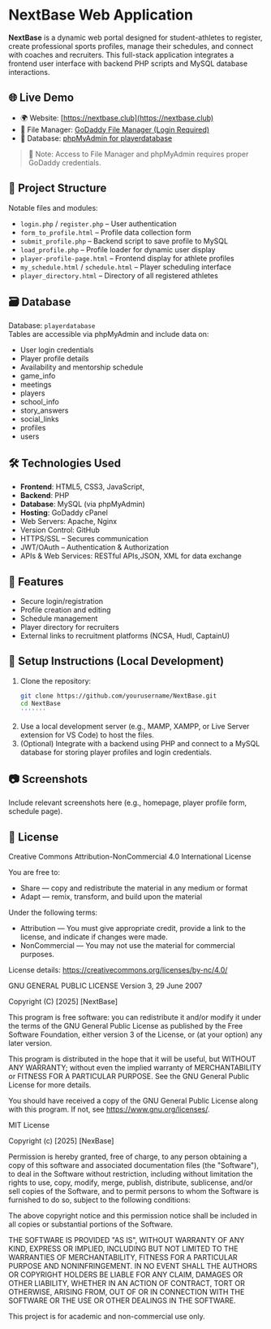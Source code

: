# NextBase Web Application

**NextBase** is a dynamic web portal designed for student-athletes to register, create professional sports profiles, manage their schedules, and connect with coaches and recruiters. This full-stack application integrates a frontend user interface with backend PHP scripts and MySQL database interactions.

## 🌐 Live Demo

- 🌍 Website: [https://nextbase.club](https://nextbase.club)
- 📂 File Manager: [GoDaddy File Manager (Login Required)](https://p3plzcpnl508782.prod.phx3.secureserver.net:2083/cpsess4403780188/frontend/jupiter/filemanager/index.html?login=1&post_login=90167616032438)
- 💾 Database: [phpMyAdmin for playerdatabase](https://p3plzcpnl508782.prod.phx3.secureserver.net:2083/cpsess4403780188/3rdparty/phpMyAdmin/index.php?route=/database/structure&db=playerdatabase)

> 🔐 Note: Access to File Manager and phpMyAdmin requires proper GoDaddy credentials.

## 📁 Project Structure

Notable files and modules:

- `login.php` / `register.php` – User authentication
- `form_to_profile.html` – Profile data collection form
- `submit_profile.php` – Backend script to save profile to MySQL
- `load_profile.php` – Profile loader for dynamic user display
- `player-profile-page.html` – Frontend display for athlete profiles
- `my_schedule.html` / `schedule.html` – Player scheduling interface
- `player_directory.html` – Directory of all registered athletes

## 🗃️ Database

Database: `playerdatabase`  
Tables are accessible via phpMyAdmin and include data on:

- User login credentials
- Player profile details
- Availability and mentorship schedule
- game_info
- meetings
- players
- school_info
- story_answers
- social_links
- profiles
- users


## 🛠 Technologies Used

- **Frontend**: HTML5, CSS3, JavaScript, 
- **Backend**: PHP
- **Database**: MySQL (via phpMyAdmin)
- **Hosting**: GoDaddy cPanel
- Web Servers: Apache, Nginx
- Version Control: GitHub
- HTTPS/SSL – Secures communication
- JWT/OAuth – Authentication & Authorization
- APIs & Web Services: RESTful APIs,JSON, XML for data exchange

## 🚀 Features

- Secure login/registration
- Profile creation and editing
- Schedule management
- Player directory for recruiters
- External links to recruitment platforms (NCSA, Hudl, CaptainU)

## 🧭 Setup Instructions (Local Development)

1. Clone the repository:
   ```bash
   git clone https://github.com/yourusername/NextBase.git
   cd NextBase
   '''''''
2. Use a local development server (e.g., MAMP, XAMPP, or Live Server extension for VS Code) to host the files.
3. (Optional) Integrate with a backend using PHP and connect to a MySQL database for storing player profiles and login credentials.

## 📷 Screenshots

Include relevant screenshots here (e.g., homepage, player profile form, schedule page).

## 📄 License
Creative Commons Attribution-NonCommercial 4.0 International License

You are free to:
- Share — copy and redistribute the material in any medium or format
- Adapt — remix, transform, and build upon the material

Under the following terms:
- Attribution — You must give appropriate credit, provide a link to the license, and indicate if changes were made.
- NonCommercial — You may not use the material for commercial purposes.

License details: https://creativecommons.org/licenses/by-nc/4.0/

GNU GENERAL PUBLIC LICENSE
Version 3, 29 June 2007

Copyright (C) [2025] [NextBase]

This program is free software: you can redistribute it and/or modify it 
under the terms of the GNU General Public License as published by the 
Free Software Foundation, either version 3 of the License, or (at your option) 
any later version.

This program is distributed in the hope that it will be useful, but WITHOUT 
ANY WARRANTY; without even the implied warranty of MERCHANTABILITY or FITNESS 
FOR A PARTICULAR PURPOSE. See the GNU General Public License for more details.

You should have received a copy of the GNU General Public License along with 
this program. If not, see <https://www.gnu.org/licenses/>.

MIT License

Copyright (c) [2025] [NexBase]

Permission is hereby granted, free of charge, to any person obtaining a copy
of this software and associated documentation files (the "Software"), to deal
in the Software without restriction, including without limitation the rights 
to use, copy, modify, merge, publish, distribute, sublicense, and/or sell 
copies of the Software, and to permit persons to whom the Software is 
furnished to do so, subject to the following conditions:

The above copyright notice and this permission notice shall be included in 
all copies or substantial portions of the Software.

THE SOFTWARE IS PROVIDED "AS IS", WITHOUT WARRANTY OF ANY KIND, EXPRESS OR 
IMPLIED, INCLUDING BUT NOT LIMITED TO THE WARRANTIES OF MERCHANTABILITY, 
FITNESS FOR A PARTICULAR PURPOSE AND NONINFRINGEMENT. IN NO EVENT SHALL THE 
AUTHORS OR COPYRIGHT HOLDERS BE LIABLE FOR ANY CLAIM, DAMAGES OR OTHER 
LIABILITY, WHETHER IN AN ACTION OF CONTRACT, TORT OR OTHERWISE, ARISING FROM, 
OUT OF OR IN CONNECTION WITH THE SOFTWARE OR THE USE OR OTHER DEALINGS IN 
THE SOFTWARE.



This project is for academic and non-commercial use only.
